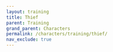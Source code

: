 ```yaml
---
layout: training
title: Thief
parent: Training
grand_parent: Characters
permalink: /characters/training/thief/
nav_exclude: true
---
```

